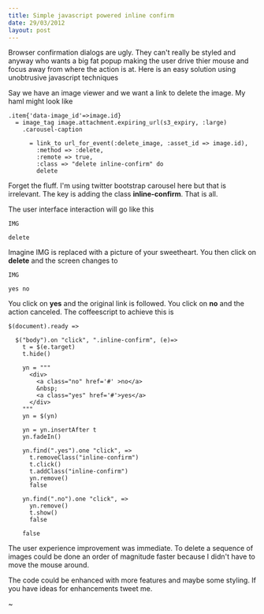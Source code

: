 ```yaml
--- 
title: Simple javascript powered inline confirm
date: 29/03/2012
layout: post
--- 
```


Browser confirmation dialogs are ugly. They can't really be styled
and anyway who wants a big fat popup making the user drive thier mouse
and focus away from where the action is at. Here is an easy solution 
using unobtrusive javascript techniques

Say we have an image viewer and we want a link to delete the image.
My haml might look like


    .item{'data-image_id'=>image.id}
      = image_tag image.attachment.expiring_url(s3_expiry, :large)
        .carousel-caption

          = link_to url_for_event(:delete_image, :asset_id => image.id),
            :method => :delete, 
            :remote => true,
            :class => "delete inline-confirm" do
            delete

Forget the fluff. I'm using twitter bootstrap carousel here but that
is irrelevant. The key is adding the class **inline-confirm**. That
is all.

The user interface interaction will go like this


    IMG

    delete

Imagine IMG is replaced with a picture of your sweetheart. You then
click on **delete** and the screen changes to


    IMG

    yes no

You click on __yes__ and the original link is followed. You click on __no__
and the action canceled. The coffeescript to achieve this is 

    $(document).ready =>

      $("body").on "click", ".inline-confirm", (e)=>
        t = $(e.target)
        t.hide()

        yn = """
          <div>
            <a class="no" href='#' >no</a>
            &nbsp;
            <a class="yes" href='#'>yes</a>
          </div>
        """
        yn = $(yn)

        yn = yn.insertAfter t
        yn.fadeIn()

        yn.find(".yes").one "click", =>
          t.removeClass("inline-confirm")
          t.click()
          t.addClass("inline-confirm")
          yn.remove()
          false

        yn.find(".no").one "click", =>
          yn.remove()
          t.show()
          false

        false

The user experience improvement was immediate. To delete a sequence of images could be done
an order of magnitude faster because I didn't have to move the mouse around.

The code could be enhanced with more features and maybe some styling. If you have ideas
for enhancements tweet me.

~




        

